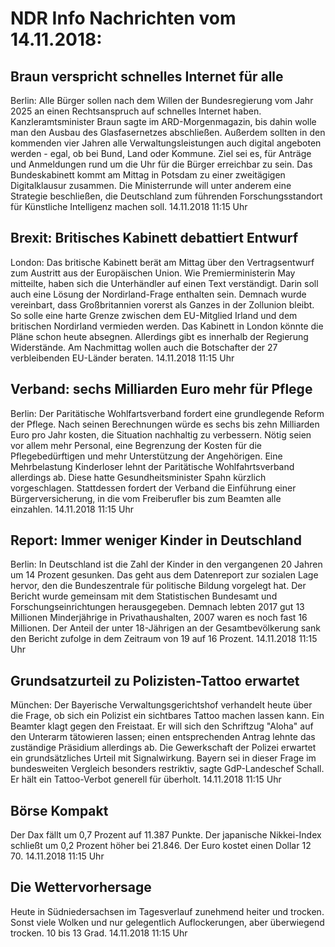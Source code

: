 # NDR Info Nachrichten vom 14.11.2018:


## Braun verspricht schnelles Internet für alle
Berlin: Alle Bürger sollen nach dem Willen der Bundesregierung vom Jahr 2025 an einen Rechtsanspruch auf schnelles Internet haben. Kanzleramtsminister Braun sagte im ARD-Morgenmagazin, bis dahin wolle man den Ausbau des Glasfasernetzes abschließen. Außerdem sollten in den kommenden vier Jahren alle Verwaltungsleistungen auch digital angeboten werden - egal, ob bei Bund, Land oder Kommune. Ziel sei es, für Anträge und Anmeldungen rund um die Uhr für die Bürger erreichbar zu sein. Das Bundeskabinett kommt am Mittag in Potsdam zu einer zweitägigen Digitalklausur zusammen. Die Ministerrunde will unter anderem eine Strategie beschließen, die Deutschland zum führenden Forschungsstandort für Künstliche Intelligenz machen soll. 14.11.2018 11:15 Uhr 

## Brexit: Britisches Kabinett debattiert Entwurf
London: Das britische Kabinett berät am Mittag über den Vertragsentwurf zum Austritt aus der Europäischen Union. Wie Premierministerin May mitteilte, haben sich die Unterhändler auf einen Text verständigt. Darin soll auch eine Lösung der Nordirland-Frage enthalten sein. Demnach wurde vereinbart, dass Großbritannien vorerst als Ganzes in der Zollunion bleibt. So solle eine harte Grenze zwischen dem EU-Mitglied Irland und dem britischen Nordirland vermieden werden. Das Kabinett in London könnte die Pläne schon heute absegnen. Allerdings gibt es innerhalb der Regierung Widerstände. Am Nachmittag wollen auch die Botschafter der 27 verbleibenden EU-Länder beraten. 14.11.2018 11:15 Uhr 

## Verband: sechs Milliarden Euro mehr für Pflege
Berlin: Der Paritätische Wohlfartsverband fordert eine grundlegende Reform der Pflege. Nach seinen Berechnungen würde es sechs bis zehn Milliarden Euro pro Jahr kosten, die Situation nachhaltig zu verbessern. Nötig seien vor allem mehr Personal, eine Begrenzung der Kosten für die Pflegebedürftigen und mehr Unterstützung der Angehörigen. Eine Mehrbelastung Kinderloser lehnt der Paritätische Wohlfahrtsverband allerdings ab. Diese hatte Gesundheitsminister Spahn kürzlich vorgeschlagen. Stattdessen fordert der Verband die Einführung einer Bürgerversicherung, in die vom Freiberufler bis zum Beamten alle einzahlen. 14.11.2018 11:15 Uhr 

## Report: Immer weniger Kinder in Deutschland
Berlin: In Deutschland ist die Zahl der Kinder in den vergangenen 20 Jahren um 14 Prozent gesunken. Das geht aus dem Datenreport zur sozialen Lage hervor, den die Bundeszentrale für politische Bildung vorgelegt hat. Der Bericht wurde gemeinsam mit dem Statistischen Bundesamt und Forschungseinrichtungen herausgegeben. Demnach lebten 2017 gut 13 Millionen Minderjährige in Privathaushalten, 2007 waren es noch fast 16 Millionen. Der Anteil der unter 18-Jährigen an der Gesamtbevölkerung sank den Bericht zufolge in dem Zeitraum von 19 auf 16 Prozent. 14.11.2018 11:15 Uhr 

## Grundsatzurteil zu Polizisten-Tattoo erwartet
München: Der Bayerische Verwaltungsgerichtshof verhandelt heute über die Frage, ob sich ein Polizist ein sichtbares Tattoo machen lassen kann. Ein Beamter klagt gegen den Freistaat. Er will sich den Schriftzug "Aloha" auf den Unterarm tätowieren lassen; einen entsprechenden Antrag lehnte das zuständige Präsidium allerdings ab. Die Gewerkschaft der Polizei erwartet ein grundsätzliches Urteil mit Signalwirkung. Bayern sei in dieser Frage im bundesweiten Vergleich besonders restriktiv, sagte GdP-Landeschef Schall. Er hält ein Tattoo-Verbot generell für überholt. 14.11.2018 11:15 Uhr 

## Börse Kompakt
Der Dax fällt um 0,7 Prozent auf 11.387  Punkte. Der japanische Nikkei-Index schließt um 0,2 Prozent höher bei 21.846. Der Euro kostet einen Dollar 12 70. 14.11.2018 11:15 Uhr 

## Die Wettervorhersage
Heute in Südniedersachsen im Tagesverlauf zunehmend heiter und trocken. Sonst viele Wolken und nur gelegentlich Auflockerungen, aber überwiegend trocken. 10 bis 13 Grad. 14.11.2018 11:15 Uhr 
